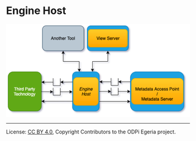 <!-- SPDX-License-Identifier: CC-BY-4.0 -->
<!-- Copyright Contributors to the ODPi Egeria project 2020. -->

# Engine Host

![Engine Host](engine-host.png)

----
License: [CC BY 4.0](https://creativecommons.org/licenses/by/4.0/),
Copyright Contributors to the ODPi Egeria project.